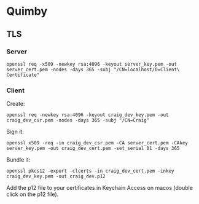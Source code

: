 # Quimby


## TLS

### Server

    openssl req -x509 -newkey rsa:4096 -keyout server_key.pem -out server_cert.pem -nodes -days 365 -subj "/CN=localhost/O=Client\ Certificate"

### Client

Create:

    openssl req -newkey rsa:4096 -keyout craig_dev_key.pem -out craig_dev_csr.pem -nodes -days 365 -subj "/CN=Craig"

Sign it:

    openssl x509 -req -in craig_dev_csr.pem -CA server_cert.pem -CAkey server_key.pem -out craig_dev_cert.pem -set_serial 01 -days 365

Bundle it:

    openssl pkcs12 -export -clcerts -in craig_dev_cert.pem -inkey craig_dev_key.pem -out craig_dev.p12

Add the p12 file to your certificates in Keychain Access on macos (double click on the p12 file).
